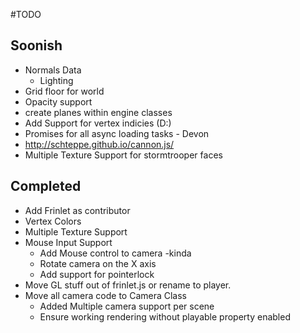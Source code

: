 #TODO

## Soonish
- Normals Data
	- Lighting 
- Grid floor for world
- Opacity support
- create planes within engine classes
- Add Support for vertex indicies (D:)
- Promises for all async loading tasks - Devon
- http://schteppe.github.io/cannon.js/
- Multiple Texture Support for stormtrooper faces

## Completed
- Add Frinlet as contributor
- Vertex Colors
- Multiple Texture Support
- Mouse Input Support
	- Add Mouse control to camera -kinda
	- Rotate camera on the X axis
	- Add support for pointerlock
- Move GL stuff out of frinlet.js or rename to player.
- Move all camera code to Camera Class
	- Added Multiple camera support per scene
	- Ensure working rendering without playable property enabled